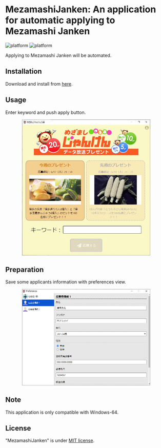 # MezamashiJanken: An application for automatic applying to Mezamashi Janken 

![platform](https://img.shields.io/badge/platform-win--64-blue) ![platform](https://img.shields.io/badge/license-MIT-green)

Applying to Mezamashi Janken will be automated.

## Installation

Download and install from [here](https://github.com/mikeda37/MezamashiJanken/releases).

## Usage

Enter keyword and push apply button.

<div align="center"><img src="./docs/images/main_initial_view.jpg" width="400"/></div>

## Preparation

Save some applicants information with preferences view.

<div align="center"><img src="./docs/images/pref_applicant_information.jpg" width="400"/></div>

## Note

This application is only compatible with Windows-64.

## License

"MezamashiJanken" is under [MIT license](https://en.wikipedia.org/wiki/MIT_license).
